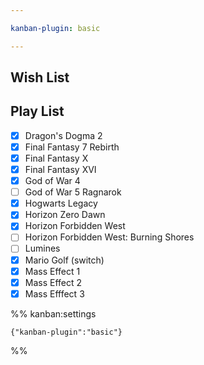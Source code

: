 ```yaml
---

kanban-plugin: basic

---
```


## Wish List


## Play List

- [x] Dragon's Dogma 2
- [x] Final Fantasy 7 Rebirth
- [x] Final Fantasy X
- [x] Final Fantasy XVI
- [x] God of War 4
- [ ] God of War 5 Ragnarok
- [x] Hogwarts Legacy
- [x] Horizon Zero Dawn
- [x] Horizon Forbidden West
- [ ] Horizon Forbidden West: Burning Shores
- [ ] Lumines
- [x] Mario Golf (switch)
- [x] Mass Effect 1
- [x] Mass Effect 2
- [x] Mass Efffect 3

%% kanban:settings
```
{"kanban-plugin":"basic"}
```
%%
